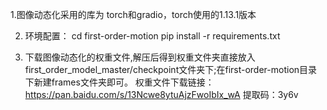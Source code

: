 1.图像动态化采用的库为 torch和gradio，torch使用的1.13.1版本

2. 环境配置：
cd first-order-motion
pip install -r requirements.txt

3. 下载图像动态化的权重文件,解压后得到权重文件夹直接放入first_order_model_master/checkpoint文件夹下;在first-order-motion目录下新建frames文件夹即可。
权重文件下载链接：https://pan.baidu.com/s/13Ncwe8ytuAjzFwoIbIx_wA  提取码：3y6v


